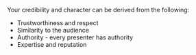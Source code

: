 Your credibility and character can be derived from the following:

- Trustworthiness and respect
- Similarity to the audience
- Authority - every presenter has authority
- Expertise and reputation

